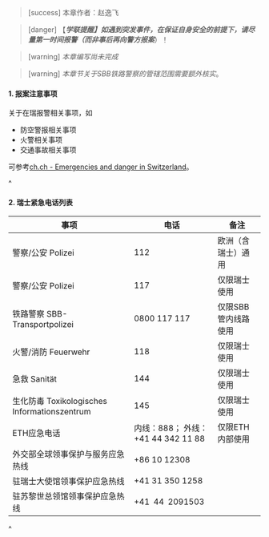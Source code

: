 > [success] 本章作者：赵逸飞

> [danger] 【***学联提醒】如遇到突发事件，在保证自身安全的前提下，请尽量第一时间报警（而非事后再向警方报案***）！

> [warning] *本章编写尚未完成*

> [warning] *本章节关于SBB铁路警察的管辖范围需要额外核实*。

#### **1. 报案注意事项**

关于在瑞报警相关事项，如

* 防空警报相关事项
* 火警相关事项
* 交通事故相关事项

可参考[ch.ch - Emergencies and danger in Switzerland](https://www.ch.ch/en/safety-and-justice/emergencies-and-danger#emergency-numbers-in-switzerland)。

^

#### **2. 瑞士紧急电话列表**

| 事项                                           | 电话                              | 备注          |
| -------------------------------------------- | ------------------------------- | ----------- |
| 警察/公安 Polizei                                | 112                             | 欧洲（含瑞士）通用   |
| 警察/公安 Polizei                                | 117                             | 仅限瑞士使用      |
| 铁路警察&#xA; SBB-Transportpolizei               | 0800 117 117                    | 仅限SBB管内线路使用 |
| 火警/消防 Feuerwehr                              | 118                             | 仅限瑞士使用      |
| 急救  Sanität                                  | 144                             | 仅限瑞士使用      |
| 生化防毒&#xA;Toxikologisches Informationszentrum | 145                             | 仅限瑞士使用      |
| ETH应急电话                                      | 内线：888；&#xA;外线：+41 44 342 11 88 | 仅限ETH内部使用   |
| 外交部全球领事保护与服务应急热线                             | +86 10 12308                    |             |
| 驻瑞士大使馆领事保护应急热线                               | +41 31 350 1258                 |             |
| 驻苏黎世总领馆领事保护应急热线                              | +41 44 2091503                  |             |

^
